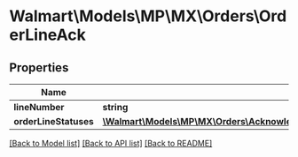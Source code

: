 # Walmart\Models\MP\MX\Orders\OrderLineAck

## Properties

Name | Type | Description | Notes
------------ | ------------- | ------------- | -------------
**lineNumber** | **string** |  | [optional]
**orderLineStatuses** | [**\Walmart\Models\MP\MX\Orders\AcknowledgeOrdersRequestOrderAcknowledgeOrderLinesOrderLineInnerOrderLineStatuses**](AcknowledgeOrdersRequestOrderAcknowledgeOrderLinesOrderLineInnerOrderLineStatuses.md) |  | [optional]


[[Back to Model list]](./) [[Back to API list]](../../../../../README.md#supported-apis) [[Back to README]](../../../../../README.md)
